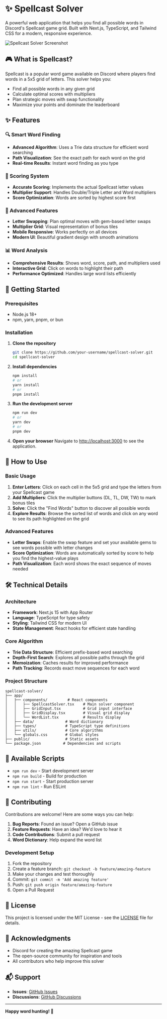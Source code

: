 # ✨ Spellcast Solver

A powerful web application that helps you find all possible words in Discord's Spellcast game grid. Built with Next.js, TypeScript, and Tailwind CSS for a modern, responsive experience.

![Spellcast Solver Screenshot](https://github.com/user-attachments/assets/spellcast-solver-preview.png)

## 🎮 What is Spellcast?

Spellcast is a popular word game available on Discord where players find words in a 5x5 grid of letters. This solver helps you:
- Find all possible words in any given grid
- Calculate optimal scores with multipliers
- Plan strategic moves with swap functionality
- Maximize your points and dominate the leaderboard

## ✨ Features

### 🔍 Smart Word Finding
- **Advanced Algorithm**: Uses a Trie data structure for efficient word searching
- **Path Visualization**: See the exact path for each word on the grid
- **Real-time Results**: Instant word finding as you type

### 🎯 Scoring System
- **Accurate Scoring**: Implements the actual Spellcast letter values
- **Multiplier Support**: Handles Double/Triple Letter and Word multipliers
- **Score Optimization**: Words are sorted by highest score first

### 🔄 Advanced Features
- **Letter Swapping**: Plan optimal moves with gem-based letter swaps
- **Multiplier Grid**: Visual representation of bonus tiles
- **Mobile Responsive**: Works perfectly on all devices
- **Modern UI**: Beautiful gradient design with smooth animations

### 📊 Word Analysis
- **Comprehensive Results**: Shows word, score, path, and multipliers used
- **Interactive Grid**: Click on words to highlight their path
- **Performance Optimized**: Handles large word lists efficiently

## 🚀 Getting Started

### Prerequisites
- Node.js 18+ 
- npm, yarn, pnpm, or bun

### Installation

1. **Clone the repository**
   ```bash
   git clone https://github.com/your-username/spellcast-solver.git
   cd spellcast-solver
   ```

2. **Install dependencies**
   ```bash
   npm install
   # or
   yarn install
   # or
   pnpm install
   ```

3. **Run the development server**
   ```bash
   npm run dev
   # or
   yarn dev
   # or
   pnpm dev
   ```

4. **Open your browser**
   Navigate to [http://localhost:3000](http://localhost:3000) to see the application.

## 🎯 How to Use

### Basic Usage
1. **Enter Letters**: Click on each cell in the 5x5 grid and type the letters from your Spellcast game
2. **Add Multipliers**: Click the multiplier buttons (DL, TL, DW, TW) to mark bonus tiles
3. **Solve**: Click the "Find Words" button to discover all possible words
4. **Explore Results**: Browse the sorted list of words and click on any word to see its path highlighted on the grid

### Advanced Features
- **Letter Swaps**: Enable the swap feature and set your available gems to see words possible with letter changes
- **Score Optimization**: Words are automatically sorted by score to help you find the highest-value plays
- **Path Visualization**: Each word shows the exact sequence of moves needed

## 🛠️ Technical Details

### Architecture
- **Framework**: Next.js 15 with App Router
- **Language**: TypeScript for type safety
- **Styling**: Tailwind CSS for modern UI
- **State Management**: React hooks for efficient state handling

### Core Algorithm
- **Trie Data Structure**: Efficient prefix-based word searching
- **Depth-First Search**: Explores all possible paths through the grid
- **Memoization**: Caches results for improved performance
- **Path Tracking**: Records exact move sequences for each word

### Project Structure
```
spellcast-solver/
├── app/
│   ├── components/         # React components
│   │   ├── SpellcastSolver.tsx    # Main solver component
│   │   ├── GridInput.tsx          # Grid input interface
│   │   ├── GridDisplay.tsx        # Visual grid display
│   │   └── WordList.tsx           # Results display
│   ├── data/              # Word dictionary
│   ├── types/             # TypeScript type definitions
│   ├── utils/             # Core algorithms
│   └── globals.css        # Global styles
├── public/                # Static assets
└── package.json          # Dependencies and scripts
```

## 🔧 Available Scripts

- `npm run dev` - Start development server
- `npm run build` - Build for production
- `npm run start` - Start production server  
- `npm run lint` - Run ESLint

## 🤝 Contributing

Contributions are welcome! Here are some ways you can help:

1. **Bug Reports**: Found an issue? Open a GitHub issue
2. **Feature Requests**: Have an idea? We'd love to hear it
3. **Code Contributions**: Submit a pull request
4. **Word Dictionary**: Help expand the word list

### Development Setup
1. Fork the repository
2. Create a feature branch: `git checkout -b feature/amazing-feature`
3. Make your changes and test thoroughly
4. Commit: `git commit -m 'Add amazing feature'`
5. Push: `git push origin feature/amazing-feature`
6. Open a Pull Request

## 📝 License

This project is licensed under the MIT License - see the [LICENSE](LICENSE) file for details.

## 🙏 Acknowledgments

- Discord for creating the amazing Spellcast game
- The open-source community for inspiration and tools
- All contributors who help improve this solver

## 📬 Support

- **Issues**: [GitHub Issues](https://github.com/your-username/spellcast-solver/issues)
- **Discussions**: [GitHub Discussions](https://github.com/your-username/spellcast-solver/discussions)

---

**Happy word hunting! 🎯**
